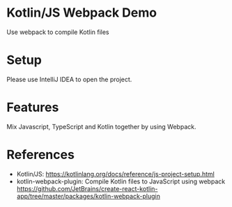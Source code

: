 Kotlin/JS Webpack Demo
======================

Use webpack to compile Kotlin files

# Setup

Please use IntelliJ IDEA to open the project.

# Features

Mix Javascript, TypeScript and Kotlin together by using Webpack.

# References

* Kotlin/JS: https://kotlinlang.org/docs/reference/js-project-setup.html
* kotlin-webpack-plugin: Compile Kotlin files to JavaScript using webpack https://github.com/JetBrains/create-react-kotlin-app/tree/master/packages/kotlin-webpack-plugin
